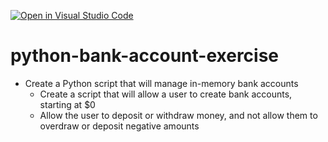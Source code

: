 [![Open in Visual Studio Code](https://classroom.github.com/assets/open-in-vscode-c66648af7eb3fe8bc4f294546bfd86ef473780cde1dea487d3c4ff354943c9ae.svg)](https://classroom.github.com/online_ide?assignment_repo_id=10497109&assignment_repo_type=AssignmentRepo)
# python-bank-account-exercise

- Create a Python script that will manage
in-memory bank accounts
  - Create a script that will allow a user to
create bank accounts, starting at $0
  - Allow the user to deposit or withdraw
money, and not allow them to
overdraw or deposit negative amounts
